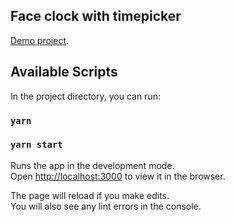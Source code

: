 ## Face clock with timepicker

[Demo project](http://clock-face-lmv.surge.sh/).

## Available Scripts

In the project directory, you can run:

### `yarn`

### `yarn start`

Runs the app in the development mode.<br>
Open [http://localhost:3000](http://localhost:3000) to view it in the browser.

The page will reload if you make edits.<br>
You will also see any lint errors in the console.
